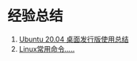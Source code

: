 # 经验总结

1. [Ubuntu 20.04 桌面发行版使用总结](./Ubuntu20.04USE/index.md) 
1. [Linux常用命令.....](./Linux常用命令/Linux常用命令.md)